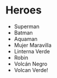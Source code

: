 # Heroes

* Superman
* Batman
* Aquaman
* Mujer Maravilla
* Linterna Verde
* Robin
* Volcán Negro
* Volcan Verde!
